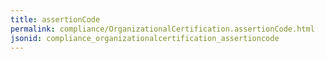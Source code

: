 ```yaml
---
title: assertionCode
permalink: compliance/OrganizationalCertification.assertionCode.html
jsonid: compliance_organizationalcertification_assertioncode
---
```

